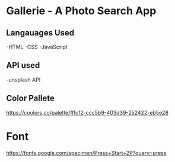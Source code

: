 # Gallerie - A Photo Search App

## Langauages Used

-HTML
-CSS
-JavaScript

## API used
-unsplash API

## Color Pallete

https://coolors.co/palette/fffcf2-ccc5b9-403d39-252422-eb5e28

# Font

https://fonts.google.com/specimen/Press+Start+2P?query=press

